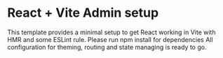# React + Vite Admin setup

This template provides a minimal setup to get React working in Vite with HMR and some ESLint rule. 
Please run npm install for dependencies
All configuration for theming, routing and state managing is ready to go.
